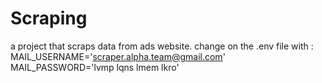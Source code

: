 # Scraping
a project that scraps data from ads website.
change on the .env file with :
MAIL_USERNAME='scraper.alpha.team@gmail.com'
MAIL_PASSWORD='lvmp lqns lmem lkro'
